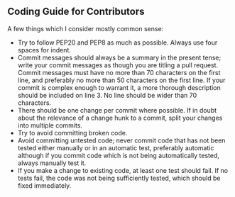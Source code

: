 Coding Guide for Contributors
-----------------------------

A few things which I consider mostly common sense:

- Try to follow PEP20 and PEP8 as much as possible. Always use four spaces
   for indent.
- Commit messages should always be a summary in the present tense; write your commit
   messages as though you are titling a pull request. Commit messages must
   have no more than 70 characters on the first line, and preferably no more
   than 50 characters on the first line. If your commit is complex enough to
   warrant it, a more thorough description should be included on line 3. No line
   should be wider than 70 characters.
- There should be one change per commit where possible. If in doubt about the relevance
   of a change hunk to a commit, split your changes into multiple commits.
- Try to avoid committing broken code.
- Avoid committing untested code; never commit code that has not been tested either
   manually or in an automatic test, preferably automatic although if you commit code
   which is not being automatically tested, always manually test it.
- If you make a change to existing code, at least one test should fail. If no tests
   fail, the code was not being sufficiently tested, which should be fixed immediately.
